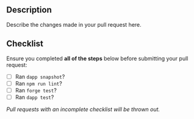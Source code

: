 ## Description

Describe the changes made in your pull request here.

## Checklist

Ensure you completed **all of the steps** below before submitting your pull request:

- [ ] Ran `dapp snapshot`?
- [ ] Ran `npm run lint`?
- [ ] Ran `forge test`?
- [ ] Ran `dapp test`?

_Pull requests with an incomplete checklist will be thrown out._
